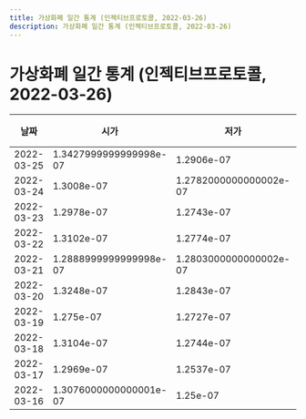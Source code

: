 ```yaml
---
title: 가상화폐 일간 통계 (인젝티브프로토콜, 2022-03-26)
description: 가상화폐 일간 통계 (인젝티브프로토콜, 2022-03-26)
---
```


가상화폐 일간 통계 (인젝티브프로토콜, 2022-03-26)
===

|날짜|시가|저가|고가|종가|비고|
|--|--|--|--|--|--|
|2022-03-25|1.3427999999999998e-07|1.2906e-07|1.3863e-07|1.3119e-07|    |
|2022-03-24|1.3008e-07|1.2782000000000002e-07|1.4354999999999999e-07|1.3427999999999998e-07|    |
|2022-03-23|1.2978e-07|1.2743e-07|1.3711e-07|1.3006000000000001e-07|    |
|2022-03-22|1.3102e-07|1.2774e-07|1.3453e-07|1.2942e-07|    |
|2022-03-21|1.2888999999999998e-07|1.2803000000000002e-07|1.434e-07|1.3100000000000002e-07|    |
|2022-03-20|1.3248e-07|1.2843e-07|1.3565e-07|1.2934e-07|    |
|2022-03-19|1.275e-07|1.2727e-07|1.3714e-07|1.3103e-07|    |
|2022-03-18|1.3104e-07|1.2744e-07|1.3497e-07|1.2762999999999999e-07|    |
|2022-03-17|1.2969e-07|1.2537e-07|1.342e-07|1.3104e-07|    |
|2022-03-16|1.3076000000000001e-07|1.25e-07|1.351e-07|1.2955e-07|    |
